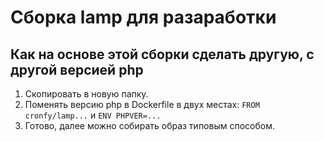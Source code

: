 # Сборка lamp для разаработки

## Как на основе этой сборки сделать другую, с другой версией php

1. Скопировать в новую папку.
2. Поменять версию php в Dockerfile в двух местах: `FROM cronfy/lamp...` и `ENV PHPVER=...`
3. Готово, далее можно собирать образ типовым способом.

